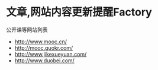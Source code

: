 # 文章,网站内容更新提醒Factory

公开课等网站列表

* http://www.mooc.cn/
* http://mooc.guokr.com/
* http://www.jikexueyuan.com/
* http://www.duobei.com/